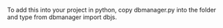To add this into your project in python, copy dbmanager.py into the folder and 
type from dbmanager import dbjs.

